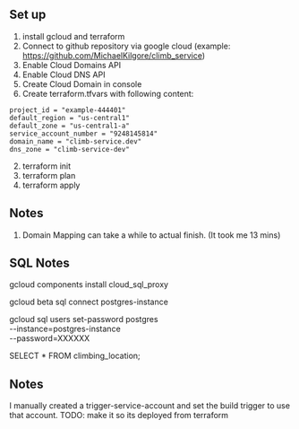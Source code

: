 ## Set up

1. install gcloud and terraform
2. Connect to github repository via google cloud (example: https://github.com/MichaelKilgore/climb_service)
3. Enable Cloud Domains API
4. Enable Cloud DNS API
5. Create Cloud Domain in console
6. Create terraform.tfvars with following content:

```
project_id = "example-444401"
default_region = "us-central1"
default_zone = "us-central1-a"
service_account_number = "9248145814"
domain_name = "climb-service.dev"
dns_zone = "climb-service-dev"
```

2. terraform init
3. terraform plan
4. terraform apply


## Notes

1. Domain Mapping can take a while to actual finish. (It took me 13 mins)

## SQL Notes

gcloud components install cloud_sql_proxy

gcloud beta sql connect  postgres-instance

gcloud sql users set-password postgres \
--instance=postgres-instance \
--password=XXXXXX

SELECT * FROM climbing_location;

## Notes

I manually created a trigger-service-account and set the build trigger to use that account. TODO: make it so its deployed from terraform
